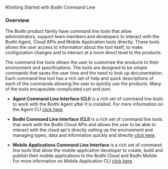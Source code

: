 #Getting Started with Bodhi Command Line 

### Overview
The Bodhi product family have command line tools that allow administrators, support team members and developers to interact with the Bodhi Agent, Cloud APIs and Mobile Application tools directly.  These tools allows the user access to information about the tool itself, to make configuration changes and to interact at a more direct level to the products. 

The command line tools allows the user to customize the products to their environment and specifications.  The tools are designed to be simple commands that saves the user time and the need to look up documentation.  Each command line tool has a rich set of help and quick descriptions of each of the commands allowing the user to quickly use the products.  Many of the tools encapsulate complicated curl and json. 

*  **Agent Command Line Interface (CLI)** is a rich set of command line tools to work with the Bodhi Agent after it is installed. For more information on the Agent CLI [click here](http://docs.bodhi.space/#agent-cli).


*  **Bodhi Command Line Interface (CLI)** is a rich set of command line tools that work with the Bodhi Cloud APIs and allows the user to be able to interact with the cloud api's directly setting up the environment and managing types, data and information quickly and directly [click here](http://docs.bodhi.space/#bodhi-command-line-interface-tools). 


*  **Mobile Applications Command Line Interface** is a rich set of command line tools that allow the mobile application developer to create, build and publish their mobile applications to the Bodhi Cloud and Bodhi Mobile.  For more information on  Mobile Application CLI [click here](http://docs.bodhi.space/#app-tools).

